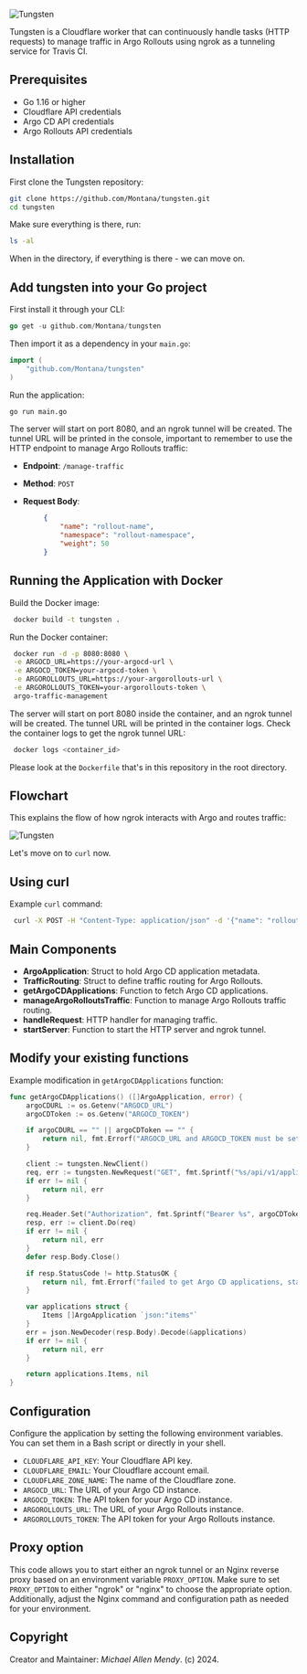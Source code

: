 ![Tungsten](https://github.com/Montana/tungsten/assets/20936398/2b3fd18e-3275-48f3-8a63-df576c388315)

Tungsten is a Cloudflare worker that can continuously handle tasks (HTTP requests) to manage traffic in Argo Rollouts using ngrok as a tunneling service for Travis CI.

## Prerequisites

- Go 1.16 or higher
- Cloudflare API credentials
- Argo CD API credentials
- Argo Rollouts API credentials

## Installation

First clone the Tungsten repository: 

   ```bash
   git clone https://github.com/Montana/tungsten.git
   cd tungsten
   ```
Make sure everything is there, run: 

```bash
ls -al
```
When in the directory, if everything is there - we can move on.

## Add tungsten into your Go project

First install it through your CLI:

```go
go get -u github.com/Montana/tungsten
```
Then import it as a dependency in your `main.go`:

```go
import (
    "github.com/Montana/tungsten"
)
```
 Run the application:

   ```bash
   go run main.go
   ```
The server will start on port 8080, and an ngrok tunnel will be created. The tunnel URL will be printed in the console, important to remember to use the HTTP endpoint to manage Argo Rollouts traffic:

 - **Endpoint**: `/manage-traffic`
 - **Method**: `POST`
 - **Request Body**:

   ```json
        {
            "name": "rollout-name",
            "namespace": "rollout-namespace",
            "weight": 50
        }
      ```

## Running the Application with Docker

Build the Docker image:

   ```sh
    docker build -t tungsten .
   ```

 Run the Docker container:

   ```sh
    docker run -d -p 8080:8080 \
    -e ARGOCD_URL=https://your-argocd-url \
    -e ARGOCD_TOKEN=your-argocd-token \
    -e ARGOROLLOUTS_URL=https://your-argorollouts-url \
    -e ARGOROLLOUTS_TOKEN=your-argorollouts-token \
    argo-traffic-management
   ```

The server will start on port 8080 inside the container, and an ngrok tunnel will be created. The tunnel URL will be printed in the container logs. Check the container logs to get the ngrok tunnel URL:

   ```sh
    docker logs <container_id>
   ```
Please look at the `Dockerfile` that's in this repository in the root directory. 

## Flowchart 

This explains the flow of how ngrok interacts with Argo and routes traffic:

![Tungsten](https://github.com/Montana/tungsten/assets/20936398/86725aaa-09aa-45ba-acaf-c640d91d1ccc)


Let's move on to `curl` now.

## Using curl

Example `curl` command:

   ```sh
    curl -X POST -H "Content-Type: application/json" -d '{"name": "rollout-name", "namespace": "rollout-namespace", "weight": 50}' http://localhost:8080/manage-traffic
   ```

## Main Components

- **ArgoApplication**: Struct to hold Argo CD application metadata.
- **TrafficRouting**: Struct to define traffic routing for Argo Rollouts.
- **getArgoCDApplications**: Function to fetch Argo CD applications.
- **manageArgoRolloutsTraffic**: Function to manage Argo Rollouts traffic routing.
- **handleRequest**: HTTP handler for managing traffic.
- **startServer**: Function to start the HTTP server and ngrok tunnel.

## Modify your existing functions

Example modification in `getArgoCDApplications` function:

```go
func getArgoCDApplications() ([]ArgoApplication, error) {
    argoCDURL := os.Getenv("ARGOCD_URL")
    argoCDToken := os.Getenv("ARGOCD_TOKEN")

    if argoCDURL == "" || argoCDToken == "" {
        return nil, fmt.Errorf("ARGOCD_URL and ARGOCD_TOKEN must be set")
    }

    client := tungsten.NewClient() 
    req, err := tungsten.NewRequest("GET", fmt.Sprintf("%s/api/v1/applications", argoCDURL), nil) // Using tungsten to create a new request
    if err != nil {
        return nil, err
    }

    req.Header.Set("Authorization", fmt.Sprintf("Bearer %s", argoCDToken))
    resp, err := client.Do(req)
    if err != nil {
        return nil, err
    }
    defer resp.Body.Close()

    if resp.StatusCode != http.StatusOK {
        return nil, fmt.Errorf("failed to get Argo CD applications, status code: %d", resp.StatusCode)
    }

    var applications struct {
        Items []ArgoApplication `json:"items"`
    }
    err = json.NewDecoder(resp.Body).Decode(&applications)
    if err != nil {
        return nil, err
    }

    return applications.Items, nil
}
```

## Configuration

Configure the application by setting the following environment variables. You can set them in a Bash script or directly in your shell.

- `CLOUDFLARE_API_KEY`: Your Cloudflare API key.
- `CLOUDFLARE_EMAIL`: Your Cloudflare account email.
- `CLOUDFLARE_ZONE_NAME`: The name of the Cloudflare zone.
- `ARGOCD_URL`: The URL of your Argo CD instance.
- `ARGOCD_TOKEN`: The API token for your Argo CD instance.
- `ARGOROLLOUTS_URL`: The URL of your Argo Rollouts instance.
- `ARGOROLLOUTS_TOKEN`: The API token for your Argo Rollouts instance.

## Proxy option

This code allows you to start either an ngrok tunnel or an Nginx reverse proxy based on an environment variable `PROXY_OPTION`. Make sure to set `PROXY_OPTION` to either "ngrok" or "nginx" to choose the appropriate option. Additionally, adjust the Nginx command and configuration path as needed for your environment.

## Copyright

Creator and Maintainer: _Michael Allen Mendy_. (c) 2024.
